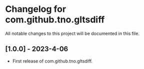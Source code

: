 # Changelog for com.github.tno.gltsdiff

All notable changes to this project will be documented in this file.

## [1.0.0] - 2023-4-06
* First release of com.github.tno.gltsdiff.
